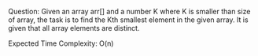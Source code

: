 Question: Given an array arr[] and a number K where K is smaller than size of array, the task is to find the Kth smallest element in the given array. It is given that all array elements are distinct.

Expected Time Complexity: O(n)